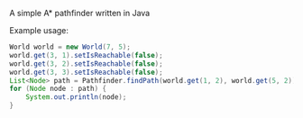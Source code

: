 A simple A* pathfinder written in Java

Example usage:
```java
World world = new World(7, 5);
world.get(3, 1).setIsReachable(false);
world.get(3, 2).setIsReachable(false);
world.get(3, 3).setIsReachable(false);
List<Node> path = Pathfinder.findPath(world.get(1, 2), world.get(5, 2));
for (Node node : path) {
    System.out.println(node);
}
```

